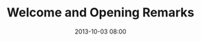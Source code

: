 ---
date: 2013-10-03 08:00
hour: 8:00 - 8:30 am
title: Welcome and Opening Remarks
name: 
company: 
categories: day2
expand: 
---